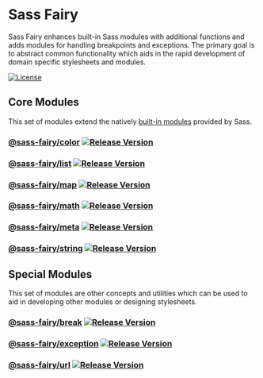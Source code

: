 # Sass Fairy

Sass Fairy enhances built-in Sass modules with additional functions and adds modules for handling breakpoints and exceptions. The primary goal is to abstract common functionality which aids in the rapid development of domain specific stylesheets and modules.

[![License](https://img.shields.io/badge/License-MIT-blue.svg)](https://opensource.org/licenses/MIT)

<!--

## Packing / Publishing

yarn cross-env BUILD=exception yarn package
yarn cross-env BUILD=exception yarn publish-package

-->

## Core Modules

This set of modules extend the natively [built-in modules](https://sass-lang.com/documentation/modules) provided by Sass.

### [@sass-fairy/color](https://github.com/roydukkey/sass-fairy/tree/master/packages/color#readme) [![Release Version](https://img.shields.io/npm/v/@sass-fairy/color.svg)](https://www.npmjs.com/package/@sass-fairy/color)

### [@sass-fairy/list](https://github.com/roydukkey/sass-fairy/tree/master/packages/list#readme) [![Release Version](https://img.shields.io/npm/v/@sass-fairy/list.svg)](https://www.npmjs.com/package/@sass-fairy/list)

### [@sass-fairy/map](https://github.com/roydukkey/sass-fairy/tree/master/packages/map#readme) [![Release Version](https://img.shields.io/npm/v/@sass-fairy/map.svg)](https://www.npmjs.com/package/@sass-fairy/map)

### [@sass-fairy/math](https://github.com/roydukkey/sass-fairy/tree/master/packages/math#readme) [![Release Version](https://img.shields.io/npm/v/@sass-fairy/math.svg)](https://www.npmjs.com/package/@sass-fairy/math)

### [@sass-fairy/meta](https://github.com/roydukkey/sass-fairy/tree/master/packages/meta#readme) [![Release Version](https://img.shields.io/npm/v/@sass-fairy/meta.svg)](https://www.npmjs.com/package/@sass-fairy/meta)

### [@sass-fairy/string](https://github.com/roydukkey/sass-fairy/tree/master/packages/string#readme) [![Release Version](https://img.shields.io/npm/v/@sass-fairy/string.svg)](https://www.npmjs.com/package/@sass-fairy/string)

## Special Modules

This set of modules are other concepts and utilities which can be used to aid in developing other modules or designing stylesheets.

### [@sass-fairy/break](https://github.com/roydukkey/sass-fairy/tree/master/packages/break#readme) [![Release Version](https://img.shields.io/npm/v/@sass-fairy/break.svg)](https://www.npmjs.com/package/@sass-fairy/break)

### [@sass-fairy/exception](https://github.com/roydukkey/sass-fairy/tree/master/packages/exception#readme) [![Release Version](https://img.shields.io/npm/v/@sass-fairy/exception.svg)](https://www.npmjs.com/package/@sass-fairy/exception)

### [@sass-fairy/url](https://github.com/roydukkey/sass-fairy/tree/master/packages/url#readme) [![Release Version](https://img.shields.io/npm/v/@sass-fairy/url.svg)](https://www.npmjs.com/package/@sass-fairy/url)
